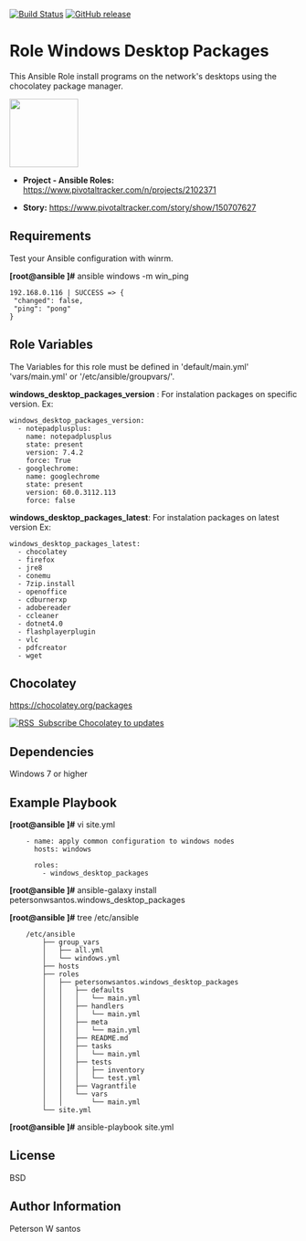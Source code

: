 [![Build Status](https://travis-ci.org/petersonwsantos/windows_desktop_packages.svg?branch=master)](https://travis-ci.org/petersonwsantos/windows_desktop_packages)
[![GitHub release](https://img.shields.io/github/release/qubyte/rubidium.svg?style=flat-square)](https://github.com/petersonwsantos/windows_desktop_packages/releases)

Role Windows Desktop Packages
==============================

This Ansible Role install programs on the network's desktops using the chocolatey package manager.

<img src="https://www.pivotaltracker.com/images/v7/logos/logo_main.png" width="120">

- **Project - Ansible Roles:** https://www.pivotaltracker.com/n/projects/2102371

- **Story:** https://www.pivotaltracker.com/story/show/150707627


Requirements
------------
Test your Ansible configuration with winrm.  

**[root@ansible ]#** ansible windows -m win_ping
```
192.168.0.116 | SUCCESS => {
 "changed": false,
 "ping": "pong"
}
```
    
Role Variables
--------------

The Variables for this role must be defined in 'default/main.yml' 'vars/main.yml' or '/etc/ansible/groupvars/'.

**windows_desktop_packages_version** : For instalation packages on specific version.
Ex: 
```
windows_desktop_packages_version:
  - notepadplusplus:
    name: notepadplusplus
    state: present
    version: 7.4.2
    force: True
  - googlechrome:
    name: googlechrome
    state: present
    version: 60.0.3112.113
    force: false
```

**windows_desktop_packages_latest**: For instalation packages on latest version
Ex:
```
windows_desktop_packages_latest:
  - chocolatey
  - firefox
  - jre8
  - conemu
  - 7zip.install
  - openoffice
  - cdburnerxp
  - adobereader
  - ccleaner
  - dotnet4.0
  - flashplayerplugin
  - vlc
  - pdfcreator
  - wget
```

Chocolatey
--------------------

https://chocolatey.org/packages

<a href="https://feeds.feedburner.com/chocolatey" title="Subscribe to package updates" rel="alternate" type="application/rss+xml"><img src="https://www.feedburner.com/fb/images/pub/feed-icon32x32.png" alt="RSS" style="border:0" />&nbsp;<span> Subscribe Chocolatey to updates</span></a>


Dependencies
------------

Windows 7 or higher

Example Playbook
----------------

**[root@ansible ]#** vi site.yml
```
    - name: apply common configuration to windows nodes
      hosts: windows

      roles:
        - windows_desktop_packages
```

**[root@ansible ]#** ansible-galaxy install petersonwsantos.windows_desktop_packages

**[root@ansible ]#** tree /etc/ansible
```
    /etc/ansible
        ├── group_vars
        │   ├── all.yml
        │   └── windows.yml
        ├── hosts
        ├── roles
        │   ├── petersonwsantos.windows_desktop_packages
        │   │   ├── defaults
        │   │   │   └── main.yml
        │   │   ├── handlers
        │   │   │   └── main.yml
        │   │   ├── meta
        │   │   │   └── main.yml
        │   │   ├── README.md
        │   │   ├── tasks
        │   │   │   └── main.yml
        │   │   ├── tests
        │   │   │   ├── inventory
        │   │   │   └── test.yml
        │   │   ├── Vagrantfile
        │   │   └── vars
        │   │       └── main.yml
        └── site.yml
```



**[root@ansible ]#** ansible-playbook  site.yml 

License
-------

BSD

Author Information
------------------

Peterson W santos
